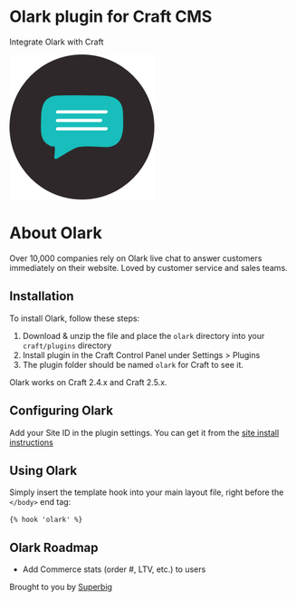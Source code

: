 # Olark plugin for Craft CMS

Integrate Olark with Craft

![Screenshot](resources/icon.png)

# About Olark

Over 10,000 companies rely on Olark live chat to answer customers immediately on their website. Loved by customer service and sales teams.

## Installation

To install Olark, follow these steps:

1. Download & unzip the file and place the `olark` directory into your `craft/plugins` directory
2. Install plugin in the Craft Control Panel under Settings > Plugins
3. The plugin folder should be named `olark` for Craft to see it.

Olark works on Craft 2.4.x and Craft 2.5.x.

## Configuring Olark

Add your Site ID in the plugin settings. You can get it from the [site install instructions](https://www.olark.com/install)

## Using Olark

Simply insert the template hook into your main layout file, right before the `</body>` end tag:

```twig
{% hook 'olark' %}
```

## Olark Roadmap

- Add Commerce stats (order #, LTV, etc.) to users

Brought to you by [Superbig](https://superbig.co)